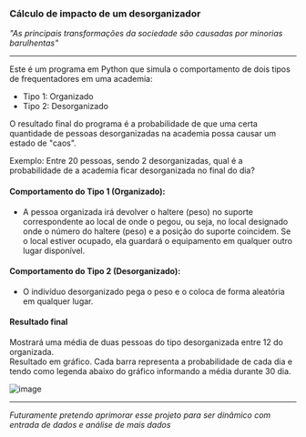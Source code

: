 ### Cálculo de impacto de um desorganizador

_"As principais transformações da sociedade são causadas por minorias barulhentas"_

----

Este é um programa em Python que simula o comportamento de dois tipos de frequentadores em uma academia: 
- Tipo 1: Organizado
- Tipo 2: Desorganizado

O resultado final do programa é a probabilidade de que uma certa quantidade de pessoas desorganizadas na academia possa causar um estado de "caos".

Exemplo: Entre 20 pessoas, sendo 2 desorganizadas, qual é a probabilidade de a academia ficar desorganizada no final do dia?

#### Comportamento do Tipo 1 (Organizado):
- A pessoa organizada irá devolver o haltere (peso) no suporte correspondente ao local de onde o pegou, ou seja, no local designado onde o número do haltere (peso) e a posição do suporte coincidem. Se o local estiver ocupado, ela guardará o equipamento em qualquer outro lugar disponível.  
    
#### Comportamento do Tipo 2 (Desorganizado):  
- O indivíduo desorganizado pega o peso e o coloca de forma aleatória em qualquer lugar.  

#### Resultado final
Mostrará uma média de duas pessoas do tipo desorganizada entre 12 do organizada.  
Resultado em gráfico. Cada barra representa a probabilidade de cada dia e tendo como legenda abaixo do gráfico informando a média durante 30 dia.  

![image](https://github.com/s2breninn/caos-em-academia-Python/assets/89087720/0d799d66-79f4-4575-b1a2-78e6e6a5f279)  

---

_Futuramente pretendo aprimorar esse projeto para ser dinâmico com entrada de dados e análise de mais dados_
